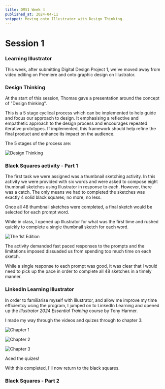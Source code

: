 ```yaml
---
title: DMS1 Week 4
published_at: 2024-04-11
snippet: Moving onto Illustrator with Design Thinking.
---
```


# Session 1

### Learning Illustrator

This week, after submitting Digital Design Project 1, we've moved away from video editing on Premiere and onto graphic design on Illustrator. 


### Design Thinking

At the start of this session, Thomas gave a presentation around the concept of "Design thinking". 

This is a 5 stage cyclical process which can be implemented to help guide and focus our approach to design. It emphasising a reflective and empathetic approach to the design process and encourages repeated iterative prototypes. If implemented, this framework should help refine the final product and enhance its impact on the audience.

The 5 stages of the process are:

![Design Thinking](/w04s01/DesignThinking.png)


### Black Squares activity - Part 1

The first task we were assigned was a thumbnail sketching activity. In this activity we were provided with six words and were asked to compose eight thumbnail sketches using Illustrator in response to each. However, there was a catch. The only means we had to completed the sketches was exactly 4 solid black squares; no more, no less. 

Once all 48 thumbnail sketches were completed, a final sketch would be selected for each prompt word.

While in class, I opened up Illustrator for what was the first time and rushed quickly to complete a single thumbnail sketch for each word.

![The 1st Edition](/w04s01/BlackSquares/BlackSquares_Development/First_Edition.png)

The activity demanded fast paced responses to the prompts and the limitations imposed dissuaded us from spending too much time on each sketch.

While a single response to each prompt was good, it was clear that I would need to pick up the pace in order to complete all 48 sketches in a timely manner.


### LinkedIn Learning Illustrator

In order to familiarise myself with Illustrator, and allow me improve my time efficientcy using the program, I jumped on to LinkedIn Learning and opened up the *Illustrator 2024 Essential Training* course by Tony Harmer.

I made my way through the videos and quizes through to chapter 3.

![Chapter 1](/w04s01/LiL_Illustrator/Chapter1.png)

![Chapter 2](/w04s01/LiL_Illustrator/Chapter2.png)

![Chapter 3](/w04s01/LiL_Illustrator/Chapter3.png)

Aced the quizes!

With this completed, I'll now return to the black squares.

### Black Squares - Part 2

